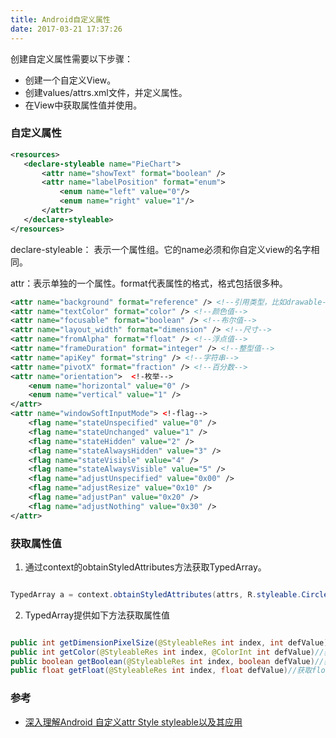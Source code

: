 ```yaml
---
title: Android自定义属性
date: 2017-03-21 17:37:26
---
```


创建自定义属性需要以下步骤：

* 创建一个自定义View。
* 创建values/attrs.xml文件，并定义属性。
* 在View中获取属性值并使用。

<!--more--> 

### 自定义属性

```xml
<resources>
   <declare-styleable name="PieChart">
       <attr name="showText" format="boolean" />
       <attr name="labelPosition" format="enum">
           <enum name="left" value="0"/>
           <enum name="right" value="1"/>
       </attr>
   </declare-styleable>
</resources>
```
declare-styleable： 表示一个属性组。它的name必须和你自定义view的名字相同。

attr：表示单独的一个属性。format代表属性的格式，格式包括很多种。

```xml
<attr name="background" format="reference" /> <!--引用类型，比如drawable-->
<attr name="textColor" format="color" /> <!--颜色值-->
<attr name="focusable" format="boolean" /> <!--布尔值-->
<attr name="layout_width" format="dimension" /> <!--尺寸-->
<attr name="fromAlpha" format="float" /> <!--浮点值-->
<attr name="frameDuration" format="integer" /> <!--整型值-->
<attr name="apiKey" format="string" /> <!--字符串-->
<attr name="pivotX" format="fraction" /> <!--百分数-->
<attr name="orientation">  <!-枚举-->
    <enum name="horizontal" value="0" />
    <enum name="vertical" value="1" />
</attr>
<attr name="windowSoftInputMode"> <!-flag-->
    <flag name="stateUnspecified" value="0" />
    <flag name="stateUnchanged" value="1" />
    <flag name="stateHidden" value="2" />
    <flag name="stateAlwaysHidden" value="3" />
    <flag name="stateVisible" value="4" />
    <flag name="stateAlwaysVisible" value="5" />
    <flag name="adjustUnspecified" value="0x00" />
    <flag name="adjustResize" value="0x10" />
    <flag name="adjustPan" value="0x20" />
    <flag name="adjustNothing" value="0x30" />
</attr>
```
### 获取属性值


1. 通过context的obtainStyledAttributes方法获取TypedArray。


```java

TypedArray a = context.obtainStyledAttributes(attrs, R.styleable.CircleImageView, defStyle, 0);

```

2. TypedArray提供如下方法获取属性值


```java

public int getDimensionPixelSize(@StyleableRes int index, int defValue)//获取尺寸
public int getColor(@StyleableRes int index, @ColorInt int defValue)//获取颜色值
public boolean getBoolean(@StyleableRes int index, boolean defValue)//获取布尔值
public float getFloat(@StyleableRes int index, float defValue)//获取float值

``` 

### 参考

* [深入理解Android 自定义attr Style styleable以及其应用](http://www.jianshu.com/p/61b79e7f88fc)
